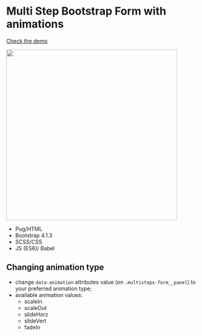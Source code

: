 # Multi Step Bootstrap Form with animations

[Check the demo](https://codepen.io/nat-davydova/pen/PoYXZxg)

<img src="http://eisenpar.com/portfolio2/assets/img/multisteps-form/sample.jpg" width="450" />

- Pug/HTML
- Bootstrap 4.1.3
- SCSS/CSS
- JS (ES6)/ Babel

## Changing animation type

- change `data-animation` attributes value (on `.multisteps-form__panel`) to your preferred animation type;
- available animation values:
  - scaleIn
  - scaleOut
  - slideHorz
  - slideVert
  - fadeIn

 
